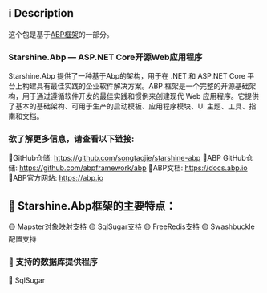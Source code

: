 ## ℹ️ Description
这个包是基于[ABP框架](https://abp.io)的一部分。

### Starshine.Abp — ASP.NET Core开源Web应用程序 
Starshine.Abp 提供了一种基于Abp的架构，用于在 .NET 和 ASP.NET Core 平台上构建具有最佳实践的企业软件解决方案。ABP 框架是一个完整的开源基础架构，用于通过遵循软件开发的最佳实践和惯例来创建现代 Web 应用程序。它提供了基本的基础架构、可用于生产的启动模板、应用程序模块、UI 主题、工具、指南和文档。

### 欲了解更多信息，请查看以下链接:
🔗GitHub仓储: https://github.com/songtaojie/starshine-abp
🔗ABP GitHub仓储: https://github.com/abpframework/abp
🔗ABP文档: https://docs.abp.io
🔗ABP官方网站: https://abp.io

## 🚀 Starshine.Abp框架的主要特点：

🟡 Mapster对象映射支持
🟡 SqlSugar支持
🟡 FreeRedis支持
🟡 Swashbuckle配置支持

### 📘 支持的数据库提供程序

🔵 SqlSugar


